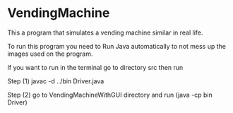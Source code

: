 # VendingMachine
This a program that simulates a vending machine similar in real life.

To run this program you need to Run Java automatically to not mess up the images used on the program.

If you want to run in the terminal go to directory src then run 

Step (1) javac -d ../bin Driver.java

Step (2) go to VendingMachineWithGUI directory and run (java -cp bin Driver)
